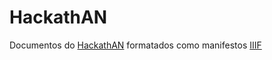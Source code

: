 # HackathAN

Documentos do [HackathAN](https://hackathonbrasil.com.br/hackathan/) formatados como manifestos [IIIF](https://iiif.io/)
